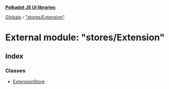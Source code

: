 **[Polkadot JS UI libraries](../README.md)**

[Globals](../globals.md) › ["stores/Extension"](_stores_extension_.md)

# External module: "stores/Extension"

## Index

### Classes

* [ExtensionStore](../classes/_stores_extension_.extensionstore.md)